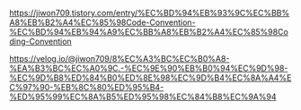 https://jiwon709.tistory.com/entry/%EC%BD%94%EB%93%9C%EC%BB%A8%EB%B2%A4%EC%85%98Code-Convention-%EC%BD%94%EB%94%A9%EC%BB%A8%EB%B2%A4%EC%85%98Coding-Convention

https://velog.io/@jiwon709/8%EC%A3%BC%EC%B0%A8-%EA%B3%BC%EC%A0%9C.-%EC%9E%90%EB%B0%94%EC%9D%98-%EC%9D%B8%ED%84%B0%ED%8E%98%EC%9D%B4%EC%8A%A4%EC%97%90-%EB%8C%80%ED%95%B4-%ED%95%99%EC%8A%B5%ED%95%98%EC%84%B8%EC%9A%94
